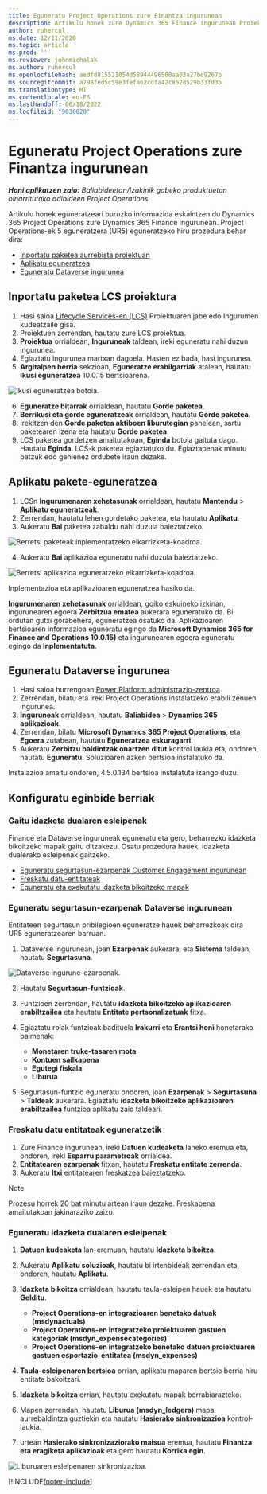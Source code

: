 ```yaml
---
title: Eguneratu Project Operations zure Finantza ingurunean
description: Artikulu honek zure Dynamics 365 Finance ingurunean Proiektuen Eragiketak eguneratzeari buruzko informazioa eskaintzen du.
author: ruhercul
ms.date: 12/11/2020
ms.topic: article
ms.prod: ''
ms.reviewer: johnmichalak
ms.author: ruhercul
ms.openlocfilehash: aedfd815521054d58944496500aa03a27be9267b
ms.sourcegitcommit: a798fed5c59e3fefa62cdfa42c852d529b33fd35
ms.translationtype: MT
ms.contentlocale: eu-ES
ms.lasthandoff: 06/18/2022
ms.locfileid: "9030020"
---
```

# <a name="update-project-operations-in-your-finance-environment"></a>Eguneratu Project Operations zure Finantza ingurunean

_**Honi aplikatzen zaio:** Baliabideetan/Izakinik gabeko produktuetan oinarritutako adibideen Project Operations_


Artikulu honek eguneratzeari buruzko informazioa eskaintzen du Dynamics 365 Project Operations zure Dynamics 365 Finance ingurunean. Project Operations-ek 5 eguneratzera (UR5) eguneratzeko hiru prozedura behar dira:

- [Inportatu paketea aurrebista proiektuan](#import)
- [Aplikatu eguneratzea](#apply)
- [Eguneratu Dataverse ingurunea](#update)

## <a name="import-the-package-into-your-lcs-project"></a><a name="import"></a>Inportatu paketea LCS proiektura

1. Hasi saioa [Lifecycle Services-en (LCS)](https://lcs.dynamics.com/) Proiektuaren jabe edo Ingurumen kudeatzaile gisa.
2. Proiektuen zerrendan, hautatu zure LCS proiektua.
3. **Proiektua** orrialdean, **Inguruneak** taldean, ireki eguneratu nahi duzun ingurunea.
4. Egiaztatu ingurunea martxan dagoela. Hasten ez bada, hasi ingurunea.
5. **Argitalpen berria** sekzioan, **Eguneratze erabilgarriak** atalean, hautatu **Ikusi eguneratzea** 10.0.15 bertsioarena.

![Ikusi eguneratzea botoia.](media/view-update.png)

6. **Eguneratze bitarrak** orrialdean, hautatu **Gorde paketea**.
7. **Berrikusi eta gorde eguneratzeak** orrialdean, hautatu **Gorde paketea**.
8. Irekitzen den **Gorde paketea aktiboen liburutegian** panelean, sartu paketearen izena eta hautatu **Gorde paketea**.
9. LCS paketea gordetzen amaitutakoan, **Eginda** botoia gaituta dago. Hautatu **Eginda**. LCS-k paketea egiaztatuko du. Egiaztapenak minutu batzuk edo gehienez ordubete iraun dezake.


## <a name="apply-the-package-update"></a><a name="apply"></a>Aplikatu pakete-eguneratzea

1. LCSn **Ingurumenaren xehetasunak** orrialdean, hautatu **Mantendu** > **Aplikatu eguneratzeak**.
2. Zerrendan, hautatu lehen gordetako paketea, eta hautatu **Aplikatu**.
3. Aukeratu **Bai** paketea zabaldu nahi duzula baieztatzeko.

![Berretsi paketeak inplementatzeko elkarrizketa-koadroa.](media/confirm-package-deployment.png)

4. Aukeratu **Bai** aplikazioa eguneratu nahi duzula baieztatzeko.

![Berretsi aplikazioa eguneratzeko elkarrizketa-koadroa.](media/confirm-application-update.png)

Inplementazioa eta aplikazioaren eguneratzea hasiko da. 

**Ingurumenaren xehetasunak** orrialdean, goiko eskuineko izkinan, ingurunearen egoera **Zerbitzua ematea** aukerara eguneratuko da. Bi ordutan gutxi gorabehera, eguneratzea osatuko da. Aplikazioaren bertsioaren informazioa eguneratu egingo da **Microsoft Dynamics 365 for Finance and Operations 10.0.15)** eta ingurunearen egoera eguneratu egingo da **Inplementatuta**.


## <a name="update-your-dataverse-environment"></a><a name="update"></a>Eguneratu Dataverse ingurunea

1. Hasi saioa hurrengoan [Power Platform administrazio-zentroa](https://admin.powerplatform.com/).
2. Zerrendan, bilatu eta ireki Project Operations instalatzeko erabili zenuen ingurunea.
3. **Inguruneak** orrialdean, hautatu **Baliabidea** > **Dynamics 365 aplikazioak**.
4. Zerrendan, bilatu **Microsoft Dynamics 365 Project Operations**, eta **Egoera** zutabean, hautatu **Eguneratzea eskuragarri**.
5. Aukeratu **Zerbitzu baldintzak onartzen ditut** kontrol laukia eta, ondoren, hautatu **Eguneratu**. Soluzioaren azken bertsioa instalatuko da.

Instalazioa amaitu ondoren, 4.5.0.134 bertsioa instalatuta izango duzu.

## <a name="configure-new-features"></a>Konfiguratu eginbide berriak

### <a name="enable-dual-write-mapping"></a>Gaitu idazketa dualaren esleipenak

Finance eta Dataverse inguruneak eguneratu eta gero, beharrezko idazketa bikoitzeko mapak gaitu ditzakezu. Osatu prozedura hauek, idazketa dualerako esleipenak gaitzeko.

- [Eguneratu segurtasun-ezarpenak Customer Engagement ingurunean](#security)
- [Freskatu datu-entitateak](#refresh)
- [Eguneratu eta exekutatu idazketa bikoitzeko mapak](#run)

### <a name="update-security-settings-on-the-dataverse-environment"></a><a name="security"></a>Eguneratu segurtasun-ezarpenak Dataverse ingurunean

Entitateen segurtasun pribilegioen eguneratze hauek beharrezkoak dira UR5 eguneratzearen barruan.

1. Dataverse ingurunean, joan **Ezarpenak** aukerara, eta **Sistema** taldean, hautatu **Segurtasuna**.

![Dataverse ingurune-ezarpenak.](media/Picture21.png)

2. Hautatu **Segurtasun-funtzioak**.
3. Funtzioen zerrendan, hautatu **idazketa bikoitzeko aplikazioaren erabiltzailea** eta hautatu **Entitate pertsonalizatuak** fitxa. 
4. Egiaztatu rolak funtzioak badituela **Irakurri** eta **Erantsi honi** honetarako baimenak:

      - **Monetaren truke-tasaren mota**
      - **Kontuen sailkapena** 
      - **Egutegi fiskala** 
      - **Liburua**

5. Segurtasun-funtzio eguneratu ondoren, joan **Ezarpenak** > **Segurtasuna** > **Taldeak** aukerara. Egiaztatu **idazketa bikoitzeko aplikazioaren erabiltzailea** funtzioa aplikatu zaio taldeari. 

### <a name="refresh-data-entities-from-the-update"></a><a name="refresh"></a>Freskatu datu entitateak eguneratzetik

1. Zure Finance ingurunean, ireki **Datuen kudeaketa** laneko eremua eta, ondoren, ireki **Esparru parametroak** orrialdea.
2. **Entitatearen ezarpenak** fitxan, hautatu **Freskatu entitate zerrenda**.
3. Aukeratu **Itxi** entitatearen freskatzea baieztatzeko.

 > [!NOTE]
 > Prozesu horrek 20 bat minutu artean iraun dezake. Freskapena amaitutakoan jakinaraziko zaizu.

### <a name="update-dual-write-mappings"></a><a name="run"></a>Eguneratu idazketa dualaren esleipenak

1. **Datuen kudeaketa** lan-eremuan, hautatu **Idazketa bikoitza**.
2. Aukeratu **Aplikatu soluzioak**, hautatu bi irtenbideak zerrendan eta, ondoren, hautatu **Aplikatu**.
3. **Idazketa bikoitza** orrialdean, hautatu taula-esleipen hauek eta hautatu **Gelditu**.

    - **Project Operations-en integrazioaren benetako datuak (msdynactuals)**
    - **Project Operations-en integratzeko proiektuaren gastuen kategoriak (msdyn_expensecategories)**
    - **Project Operations-en integratzeko benetako datuen proiektuaren gastuen esportazio-entitatea (msdyn_expenses)**

4. **Taula-esleipenaren bertsioa** orrian, aplikatu maparen bertsio berria hiru entitate bakoitzari.
5. **Idazketa bikoitza** orrian, hautatu exekutatu mapak berrabiarazteko.
6. Mapen zerrendan, hautatu **Liburua (msdyn_ledgers)** mapa aurrebaldintza guztiekin eta hautatu **Hasierako sinkronizazioa** kontrol-laukia. 
7. urtean **Hasierako sinkronizaziorako maisua** eremua, hautatu **Finantza eta eragiketa aplikazioak** eta gero hautatu **Korrika egin**.
 
 ![Liburuaren esleipenaren sinkronizazioa.](media/DW6.png)
 


[!INCLUDE[footer-include](../includes/footer-banner.md)]